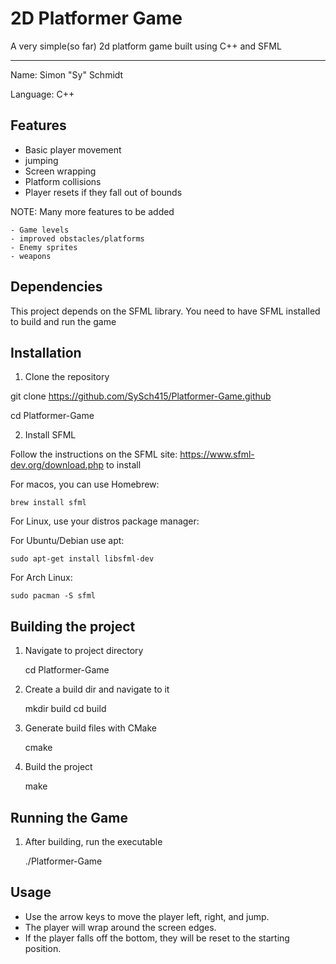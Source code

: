 # 2D Platformer Game

A very simple(so far) 2d platform game built using C++ and SFML

-------------------------------
Name: Simon "Sy" Schmidt

Language: C++

## Features

- Basic player movement
- jumping
- Screen wrapping
- Platform collisions
- Player resets if they fall out of bounds

NOTE: Many more features to be added
    
    - Game levels
    - improved obstacles/platforms
    - Enemy sprites
    - weapons

## Dependencies

This project depends on the SFML library. You need to have SFML installed to build and run the game

## Installation

1. Clone the repository

  git clone https://github.com/SySch415/Platformer-Game.github
  
  cd Platformer-Game

2. Install SFML

  Follow the instructions on the SFML site: https://www.sfml-dev.org/download.php to install

  For macos, you can use Homebrew:
  
    brew install sfml

  For Linux, use your distros package manager:

  For Ubuntu/Debian use apt:

    sudo apt-get install libsfml-dev

  For Arch Linux:

    sudo pacman -S sfml

## Building the project

1. Navigate to project directory
  
    cd Platformer-Game

2. Create a build dir and navigate to it 

    mkdir build
    cd build

3. Generate build files with CMake

    cmake

4. Build the project

    make

## Running the Game

1. After building, run the executable

    ./Platformer-Game


## Usage

- Use the arrow keys to move the player left, right, and jump.
- The player will wrap around the screen edges.
- If the player falls off the bottom, they will be reset to the starting position.
    


